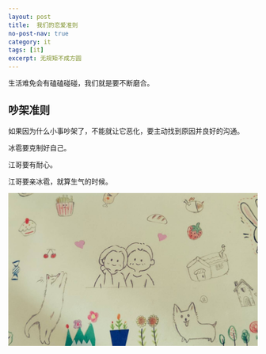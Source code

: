```yaml
---
layout: post
title:  我们的恋爱准则
no-post-nav: true
category: it
tags: [it]
excerpt: 无规矩不成方圆
---
```


生活难免会有磕磕碰碰，我们就是要不断磨合。


## 吵架准则

如果因为什么小事吵架了，不能就让它恶化，要主动找到原因并良好的沟通。

冰雹要克制好自己。

江哥要有耐心。

江哥要亲冰雹，就算生气的时候。

![](/assets/images/2019/zz/zunze.jpg)


